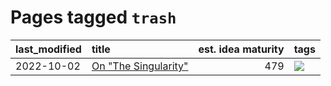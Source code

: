 # Pages tagged `trash`

|last_modified|title|est. idea maturity|tags
|:---|:---|---:|:---|
|2022-10-02|[On "The Singularity"](../alternative-perspective-on-the-singularity.md)|479|[![](https://img.shields.io/badge/tag-trash-eadebe)](../tags/trash.md)|